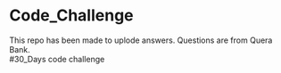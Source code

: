 # Code_Challenge

This repo has been made to uplode answers. Questions are from Quera Bank. \
#30_Days code challenge
